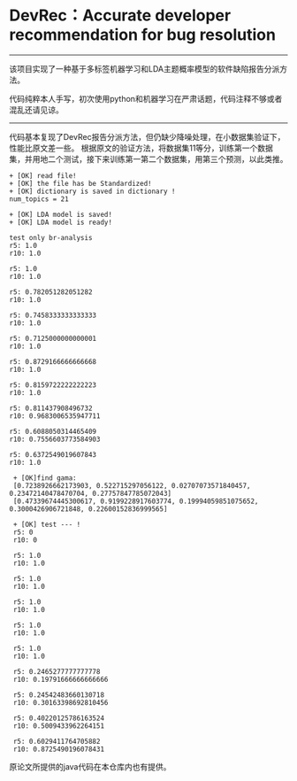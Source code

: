 # DevRec：Accurate developer recommendation for bug resolution

------

该项目实现了一种基于多标签机器学习和LDA主题概率模型的软件缺陷报告分派方法。

代码纯粹本人手写，初次使用python和机器学习在严肃话题，代码注释不够或者混乱还请见谅。

------

代码基本复现了DevRec报告分派方法，但仍缺少降噪处理，在小数据集验证下，性能比原文差一些。
根据原文的验证方法，将数据集11等分，训练第一个数据集，并用地二个测试，接下来训练第一第二个数据集，用第三个预测，以此类推。

    + [OK] read file!
    + [OK] the file has be Standardized!
    + [OK] dictionary is saved in dictionary !
    num_topics = 21

    + [OK] LDA model is saved!
    + [OK] LDA model is ready!

    test only br-analysis
    r5: 1.0
    r10: 1.0

    r5: 1.0
    r10: 1.0

    r5: 0.782051282051282
    r10: 1.0

    r5: 0.7458333333333333
    r10: 1.0

    r5: 0.7125000000000001
    r10: 1.0

    r5: 0.8729166666666668
    r10: 1.0

    r5: 0.8159722222222223
    r10: 1.0

    r5: 0.811437908496732
    r10: 0.9683006535947711

    r5: 0.6088050314465409
    r10: 0.7556603773584903

    r5: 0.6372549019607843
    r10: 1.0

     + [OK]find gama:
     [0.7238926662173903, 0.522715297056122, 0.02707073571840457, 0.23472140478470704, 0.27757847785072043]
     [0.47339674445300617, 0.9199228917603774, 0.19994059851075652, 0.3000426906721848, 0.22600152836999565]

     + [OK] test --- !
     r5: 0
     r10: 0

     r5: 1.0
     r10: 1.0

     r5: 1.0
     r10: 1.0

     r5: 1.0
     r10: 1.0

     r5: 1.0
     r10: 1.0

     r5: 1.0
     r10: 1.0

     r5: 0.2465277777777778
     r10: 0.19791666666666666

     r5: 0.24542483660130718
     r10: 0.30163398692810456

     r5: 0.40220125786163524
     r10: 0.5009433962264151

     r5: 0.6029411764705882
     r10: 0.8725490196078431

原论文所提供的java代码在本仓库内也有提供。
